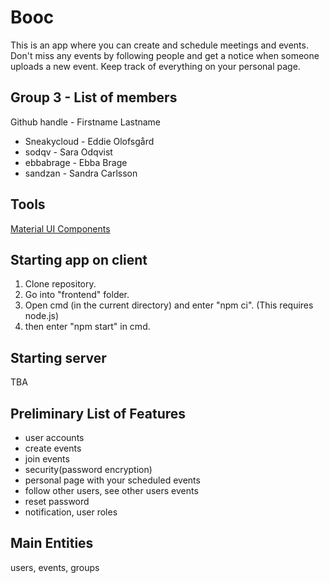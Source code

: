 # Booc
This is an app where you can create and schedule meetings and events. Don't miss any events by following people and get a notice when someone uploads a new event. Keep track of everything on your personal page.


Group 3 - List of members
---------
Github handle - Firstname Lastname

* Sneakycloud - Eddie Olofsgård
* sodqv - Sara Odqvist
* ebbabrage - Ebba Brage
* sandzan - Sandra Carlsson



Tools
----------
[Material UI Components](https://mui.com/material-ui/all-components)


Starting app on client
---------
1. Clone repository.
2. Go into "frontend" folder.
3. Open cmd (in the current directory) and enter "npm ci". (This requires node.js)
4. then enter "npm start" in cmd.

Starting server
---------
TBA

Preliminary List of Features
----------
- user accounts
- create events
- join events
- security(password encryption)
- personal page with your scheduled events
- follow other users, see other users events
- reset password
- notification, user roles

Main Entities
----------
users, events, groups

